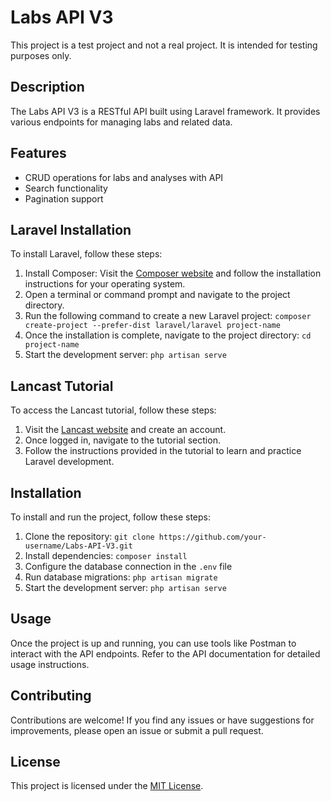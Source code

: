 # Labs API V3

This project is a test project and not a real project. It is intended for testing purposes only.

## Description

The Labs API V3 is a RESTful API built using Laravel framework. It provides various endpoints for managing labs and related data.

## Features

-   CRUD operations for labs and analyses with API
-   Search functionality
-   Pagination support

## Laravel Installation

To install Laravel, follow these steps:

1. Install Composer: Visit the [Composer website](https://getcomposer.org/) and follow the installation instructions for your operating system.
2. Open a terminal or command prompt and navigate to the project directory.
3. Run the following command to create a new Laravel project: `composer create-project --prefer-dist laravel/laravel project-name`
4. Once the installation is complete, navigate to the project directory: `cd project-name`
5. Start the development server: `php artisan serve`

## Lancast Tutorial

To access the Lancast tutorial, follow these steps:

1. Visit the [Lancast website](https://www.lancast.com/) and create an account.
2. Once logged in, navigate to the tutorial section.
3. Follow the instructions provided in the tutorial to learn and practice Laravel development.

## Installation

To install and run the project, follow these steps:

1. Clone the repository: `git clone https://github.com/your-username/Labs-API-V3.git`
2. Install dependencies: `composer install`
3. Configure the database connection in the `.env` file
4. Run database migrations: `php artisan migrate`
5. Start the development server: `php artisan serve`

## Usage

Once the project is up and running, you can use tools like Postman to interact with the API endpoints. Refer to the API documentation for detailed usage instructions.

## Contributing

Contributions are welcome! If you find any issues or have suggestions for improvements, please open an issue or submit a pull request.

## License

This project is licensed under the [MIT License](LICENSE).
